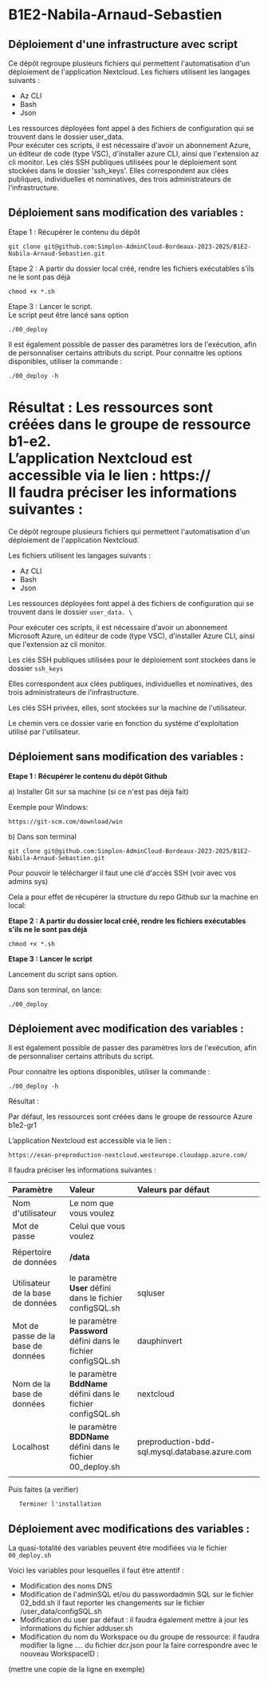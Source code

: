 # B1E2-Nabila-Arnaud-Sebastien

## Déploiement d'une infrastructure avec script

>
Ce dépôt regroupe plusieurs fichiers qui permettent l'automatisation d'un déploiement de l'application Nextcloud.
Les fichiers utilisent les langages suivants :
-	Az CLI
-	Bash 
-	Json 
>
Les ressources déployées font appel à des fichiers de configuration qui se trouvent dans le dossier user_data. \
Pour exécuter ces scripts, il est nécessaire d'avoir un abonnement Azure, un éditeur de code (type VSC), d'installer azure CLI, ainsi que l'extension az cli monitor.
Les clés SSH publiques utilisées pour le déploiement sont stockées dans le dossier 'ssh_keys'. Elles correspondent aux clées publiques, individuelles et nominatives, des trois administrateurs de l'infrastructure.

## Déploiement sans modification des variables :
>
Etape 1 : Récupérer le contenu du dépôt
>
`git clone git@github.com:Simplon-AdminCloud-Bordeaux-2023-2025/B1E2-Nabila-Arnaud-Sebastien.git`
>
Etape 2 : A partir du dossier local créé, rendre les fichiers exécutables s'ils ne le sont pas déjà
>
`chmod +x *.sh`
>
Etape 3 : Lancer le script.\
Le script peut être lancé sans option
>
`./00_deploy`
>
Il est également possible de passer des paramètres lors de l'exécution, afin de personnaliser certains attributs du script. Pour connaitre les options disponibles, utiliser la commande :
>
`./00_deploy -h`
>
Résultat : Les ressources sont créées dans le groupe de ressource b1-e2. \
L’application Nextcloud est accessible via le lien : https://\
Il faudra préciser les informations suivantes :
=======

Ce dépôt regroupe plusieurs fichiers qui permettent l'automatisation d'un déploiement de l'application Nextcloud.

Les fichiers utilisent les langages suivants :

-	Az CLI
-	Bash 
-	Json 

Les ressources déployées font appel à des fichiers de configuration qui se trouvent dans le dossier `user_data. \`

Pour exécuter ces scripts, il est nécessaire d'avoir un abonnement Microsoft Azure, un éditeur de code (type VSC), d'installer Azure CLI, ainsi que l'extension az cli monitor.

Les clés SSH publiques utilisées pour le déploiement sont stockées dans le dossier `ssh_keys`

Elles correspondent aux clées publiques, individuelles et nominatives, des trois administrateurs de l'infrastructure.

Les clés SSH privées, elles, sont stockées sur la machine de l'utilisateur.

Le chemin vers ce dossier varie en fonction du système d'exploitation utilisé par l'utilisateur.


## Déploiement sans modification des variables :


**Etape 1 : Récupérer le contenu du dépôt Github**

a) Installer Git sur sa machine (si ce n'est pas déjà fait)

Exemple pour Windows:

`https://git-scm.com/download/win`

b) Dans son terminal

`git clone git@github.com:Simplon-AdminCloud-Bordeaux-2023-2025/B1E2-Nabila-Arnaud-Sebastien.git`

Pour pouvoir le télécharger il faut une clé d'accès SSH (voir avec vos admins sys)

Cela a pour effet de récupérer la structure du repo Github sur la machine en local:



**Etape 2 : A partir du dossier local créé, rendre les fichiers exécutables s'ils ne le sont pas déjà**

`chmod +x *.sh`

**Etape 3 : Lancer le script**

Lancement du script sans option.

Dans son terminal, on lance:


`./00_deploy`

## Déploiement avec modification des variables :



Il est également possible de passer des paramètres lors de l'exécution, afin de personnaliser certains attributs du script.

Pour connaitre les options disponibles, utiliser la commande :


`./00_deploy -h`


Résultat :

Par défaut, les ressources sont créées dans le groupe de ressource Azure b1e2-gr1

L’application Nextcloud est accessible via le lien :

`https://esan-preproduction-nextcloud.westeurope.cloudapp.azure.com/`



Il faudra préciser les informations suivantes :



| Paramètre | Valeur | Valeurs par défaut |
| :--- | :--- | :--- |
| Nom d'utilisateur | Le nom que vous voulez | |
| Mot de passe | Celui que vous voulez | |
| | | |
| Répertoire de données | **/data** | |
| | |
| Utilisateur de la base de données | le paramètre **User** défini dans le fichier configSQL.sh | sqluser |
| Mot de passe de la base de données | le paramètre **Password** défini dans le fichier configSQL.sh | dauphinvert |
| Nom de la base de données | le paramètre **BddName** défini dans le fichier configSQL.sh | nextcloud |
| Localhost | le paramètre **BDDName** défini dans le fichier 00_deploy.sh | preproduction-bdd-sql.mysql.database.azure.com |
| | | |

Puis faites (a verifier)


	   Terminer l'installation


## Déploiement avec modifications des variables :

La quasi-totalité des variables peuvent être modifiées via le fichier `00_deploy.sh
`

Voici les variables pour lesquelles il faut être attentif :
- Modification des noms DNS
- Modification de l'adminSQL et/ou du passwordadmin SQL sur le fichier 02_bdd.sh
 il faut reporter les changements sur le fichier /user_data/configSQL.sh
- Modification du user par défaut : il faudra également mettre à jour les informations du fichier adduser.sh
- Modification du nom du Workspace ou du groupe de ressource: il faudra modifier la ligne .... du fichier dcr.json pour la faire correspondre avec le nouveau WorkspaceID :

(mettre une copie de la ligne en exemple)
